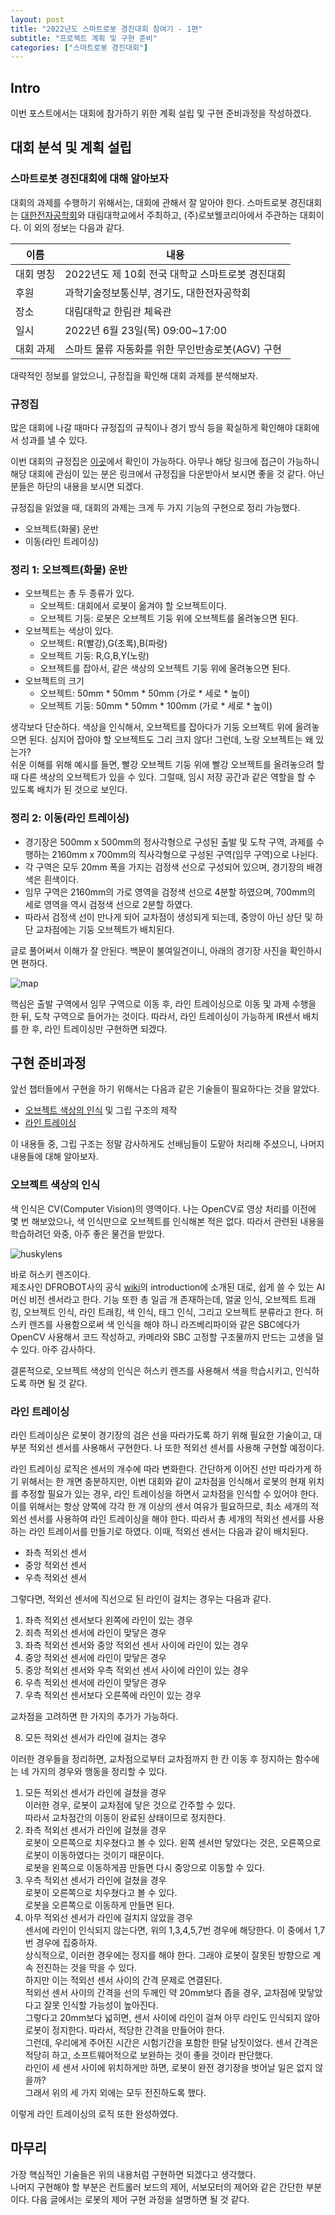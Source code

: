 ```yaml
---
layout: post
title: "2022년도 스마트로봇 경진대회 참여기 - 1편"
subtitle: "프로젝트 계획 및 구현 준비"
categories: ["스마트로봇 경진대회"]
---
```


## Intro

이번 포스트에서는 대회에 참가하기 위한 계획 설립 및 구현 준비과정을 작성하겠다.

## 대회 분석 및 계획 설립

### 스마트로봇 경진대회에 대해 알아보자
대회의 과제를 수행하기 위해서는, 대회에 관해서 잘 알아야 한다. 스마트로봇 경진대회는 [대한전자공학회][1]와 대림대학교에서 주최하고, (주)로보웰코리아에서 주관하는 대회이다. 이 외의 정보는 다음과 같다.

|이름|내용|
|--|--|
|대회 명칭|2022년도 제 10회 전국 대학교 스마트로봇 경진대회|
|후원|과학기술정보통신부, 경기도, 대한전자공학회|
|장소|대림대학교 한림관 체육관|
|일시|2022년 6월 23일(목) 09:00~17:00|
|대회 과제|스마트 물류 자동화를 위한 무인반송로봇(AGV) 구현|

대략적인 정보를 알았으니, 규정집을 확인해 대회 과제를 분석해보자.

### 규정집

많은 대회에 나갈 때마다 규정집의 규칙이나 경기 방식 등을 확실하게 확인해야 대회에서 성과를 낼 수 있다. 

이번 대회의 규정집은 [이곳][2]에서 확인이 가능하다. 아무나 해당 링크에 접근이 가능하니 해당 대회에 관심이 있는 분은 링크에서 규정집을 다운받아서 보시면 좋을 것 같다. 아닌 분들은 하단의 내용을 보시면 되겠다.

규정집을 읽었을 때, 대회의 과제는 크게 두 가지 기능의 구현으로 정리 가능했다.
- 오브젝트(화물) 운반
- 이동(라인 트레이싱)

### 정리 1: 오브젝트(화물) 운반

- 오브젝트는 총 두 종류가 있다.
  - 오브젝트: 대회에서 로봇이 옮겨야 할 오브젝트이다.
  - 오브젝트 기둥: 로봇은 오브젝트 기둥 위에 오브젝트를 올려놓으면 된다.
- 오브젝트는 색상이 있다.
  - 오브젝트: R(빨강),G(초록),B(파랑)
  - 오브젝트 기둥: R,G,B,Y(노랑)
  - 오브젝트를 잡아서, 같은 색상의 오브젝트 기둥 위에 올려놓으면 된다.
- 오브젝트의 크기
  - 오브젝트: 50mm * 50mm * 50mm (가로 * 세로 * 높이)
  - 오브젝트 기둥: 50mm * 50mm * 100mm (가로 * 세로 * 높이)

생각보다 단순하다. 색상을 인식해서, 오브젝트를 잡아다가 기둥 오브젝트 위에 올려놓으면 된다. 심지어 잡아야 할 오브젝트도 그리 크지 않다! 그런데, 노랑 오브젝트는 왜 있는가?  
쉬운 이해를 위해 예시를 들면, 빨강 오브젝트 기둥 위에 빨강 오브젝트를 올려놓으려 할 때 다른 색상의 오브젝트가 있을 수 있다. 그럴때, 임시 저장 공간과 같은 역할을 할 수 있도록 배치가 된 것으로 보인다.  

### 정리 2: 이동(라인 트레이싱)

- 경기장은 500mm x 500mm의 정사각형으로 구성된 출발 및 도착 구역, 과제를 수행하는 2160mm x 700mm의 직사각형으로 구성된 구역(임무 구역)으로 나뉜다.
- 각 구역은 모두 20mm 폭을 가지는 검정색 선으로 구성되어 있으며, 경기장의 배경 색은 흰색이다.
- 임무 구역은 2160mm의 가로 영역을 검정색 선으로 4분할 하였으며, 700mm의 세로 영역을 역시 검정색 선으로 2분할 하였다.
- 따라서 검정색 선이 만나게 되어 교차점이 생성되게 되는데, 중앙이 아닌 상단 및 하단 교차점에는 기둥 오브젝트가 배치된다.

글로 풀어써서 이해가 잘 안된다. 백문이 불여일견이니, 아래의 경기장 사진을 확인하시면 편하다.

![map](https://github.com/stop16/stop16.github.io/assets/106593420/65ee3e9d-5917-4913-9fa0-9e7a5d3d1b53)

핵심은 출발 구역에서 임무 구역으로 이동 후, 라인 트레이싱으로 이동 및 과제 수행을 한 뒤, 도착 구역으로 들어가는 것이다. 따라서, 라인 트레이싱이 가능하게 IR센서 배치를 한 후, 라인 트레이싱만 구현하면 되겠다.

## 구현 준비과정

앞선 챕터들에서 구현을 하기 위해서는 다음과 같은 기술들이 필요하다는 것을 알았다.
- [오브젝트 색상의 인식](#오브젝트-색상의-인식) 및 그립 구조의 제작
- [라인 트레이싱](#라인-트레이싱)

이 내용들 중, 그립 구조는 정말 감사하게도 선배님들이 도맡아 처리해 주셨으니, 나머지 내용들에 대해 알아보자.

### 오브젝트 색상의 인식
색 인식은 CV(Computer Vision)의 영역이다. 나는 OpenCV로 영상 처리를 이전에 몇 번 해보았으나, 색 인식만으로 오브젝트를 인식해본 적은 없다. 따라서 관련된 내용을 학습하려던 와중, 아주 좋은 물건을 받았다. 

![huskylens](https://github.com/stop16/stop16.github.io/assets/106593420/4b51f15a-fb7f-4daf-b134-34cc2a6f1b96)

바로 허스키 렌즈이다.  
제조사인 DFROBOT사의 공식 [wiki][3]의 introduction에 소개된 대로, 쉽게 쓸 수 있는 AI 머신 비전 센서라고 한다. 기능 또한 총 일곱 개 존재하는데, 얼굴 인식, 오브젝트 트래킹, 오브젝트 인식, 라인 트래킹, 색 인식, 태그 인식, 그리고 오브젝트 분류라고 한다. 허스키 렌즈를 사용함으로써 색 인식을 해야 하니 라즈베리파이와 같은 SBC에다가 OpenCV 사용해서 코드 작성하고, 카메라와 SBC 고정할 구조물까지 만드는 고생을 덜 수 있다. 아주 감사하다.

결론적으로, 오브젝트 색상의 인식은 허스키 렌즈를 사용해서 색을 학습시키고, 인식하도록 하면 될 것 같다.

### 라인 트레이싱
라인 트레이싱은 로봇이 경기장의 검은 선을 따라가도록 하기 위해 필요한 기술이고, 대부분 적외선 센서를 사용해서 구현한다. 나 또한 적외선 센서를 사용해 구현할 예정이다. 


라인 트레이싱 로직은 센서의 개수에 따라 변화한다. 간단하게 이어진 선만 따라가게 하기 위해서는 한 개면 충분하지만, 이번 대회와 같이 교차점을 인식해서 로봇의 현재 위치를 추정할 필요가 있는 경우, 라인 트레이싱을 하면서 교차점을 인식할 수 있어야 한다. 이를 위해서는 항상 양쪽에 각각 한 개 이상의 센서 여유가 필요하므로, 최소 세개의 적외선 센서를 사용하여 라인 트레이싱을 해야 한다. 따라서 총 세개의 적외선 센서를 사용하는 라인 트레이서를 만들기로 하였다. 이때, 적외선 센서는 다음과 같이 배치된다.

- 좌측 적외선 센서
- 중앙 적외선 센서
- 우측 적외선 센서

그렇다면, 적외선 센서에 직선으로 된 라인이 걸치는 경우는 다음과 같다.

1. 좌측 적외선 센서보다 왼쪽에 라인이 있는 경우
2. 죄측 적외선 센서에 라인이 맞닿은 경우
3. 좌측 적외선 센서와 중앙 적외선 센서 사이에 라인이 있는 경우
4. 중앙 적외선 센서에 라인이 맞닿은 경우
5. 중앙 적외선 센서와 우측 적외선 센서 사이에 라인이 있는 경우
6. 우측 적외선 센서에 라인이 맞닿은 경우
7. 우측 적외선 센서보다 오른쪽에 라인이 있는 경우

교차점을 고려하면 한 가지의 추가가 가능하다.

8. 모든 적외선 센서가 라인에 걸치는 경우

이러한 경우들을 정리하면, 교차점으로부터 교차점까지 한 칸 이동 후 정지하는 함수에는 네 가지의 경우와 행동을 정리할 수 있다.
1. 모든 적외선 센서가 라인에 걸쳤을 경우  
   이러한 경우, 로봇이 교차점에 닿은 것으로 간주할 수 있다.  
   따라서 교차점간의 이동이 완료된 상태이므로 정지한다.  
2. 좌측 적외선 센서가 라인에 걸쳤을 경우  
   로봇이 오른쪽으로 치우쳤다고 볼 수 있다. 왼쪽 센서만 닿았다는 것은, 오른쪽으로 로봇이 이동하였다는 것이기 때문이다.  
   로봇을 왼쪽으로 이동하게끔 만들면 다시 중앙으로 이동할 수 있다.  
3. 우측 적외선 센서가 라인에 걸쳤을 경우  
   로봇이 오른쪽으로 치우쳤다고 볼 수 있다.  
   로봇을 오른쪽으로 이동하게 만들면 된다.
4. 아무 적외선 센서가 라인에 걸치지 않았을 경우  
   센서에 라인이 인식되지 않는다면, 위의 1,3,4,5,7번 경우에 해당한다. 이 중에서 1,7번 경우에 집중하자.  
   상식적으로, 이러한 경우에는 정지를 해야 한다. 그래야 로봇이 잘못된 방향으로 계속 전진하는 것을 막을 수 있다.  
   하지만 이는 적외선 센서 사이의 간격 문제로 연결된다.  
   적외선 센서 사이의 간격을 선의 두께인 약 20mm보다 좁을 경우, 교차점에 맞닿았다고 잘못 인식할 가능성이 높아진다.  
   그렇다고 20mm보다 넓히면, 센서 사이에 라인이 걸쳐 아무 라인도 인식되지 않아 로봇이 정지한다.
   따라서, 적당한 간격을 만들어야 한다.  
   그런데, 우리에게 주어진 시간은 시험기간을 포함한 한달 남짓이었다. 센서 간격은 적당히 하고, 소프트웨어적으로 보완하는 것이 좋을 것이라 판단했다.  
   라인이 세 센서 사이에 위치하게만 하면, 로봇이 완전 경기장을 벗어날 일은 없지 않을까?  
   그래서 위의 세 가지 외에는 모두 전진하도록 했다.

이렇게 라인 트레이싱의 로직 또한 완성하였다.  

## 마무리

가장 핵심적인 기술들은 위의 내용처럼 구현하면 되겠다고 생각했다.  
나머지 구현해야 할 부분은 컨트롤러 보드의 제어, 서보모터의 제어와 같은 간단한 부분이다. 다음 글에서는 로봇의 제어 구현 과정을 설명하면 될 것 같다.


[1]: https://www.theieie.org/
[2]: https://cafe.naver.com/robowell/298
[3]: https://wiki.dfrobot.com/HUSKYLENS_V1.0_SKU_SEN0305_SEN0336